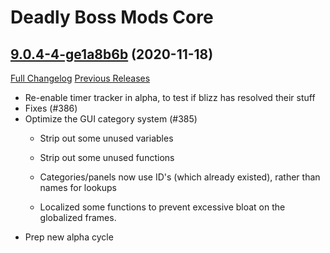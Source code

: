 # Deadly Boss Mods Core

## [9.0.4-4-ge1a8b6b](https://github.com/DeadlyBossMods/DeadlyBossMods/tree/e1a8b6b73630d0e016c2ada28a11e8d894178ed6) (2020-11-18)
[Full Changelog](https://github.com/DeadlyBossMods/DeadlyBossMods/compare/9.0.4...e1a8b6b73630d0e016c2ada28a11e8d894178ed6) [Previous Releases](https://github.com/DeadlyBossMods/DeadlyBossMods/releases)

- Re-enable timer tracker in alpha, to test if blizz has resolved their stuff  
- Fixes (#386)  
- Optimize the GUI category system (#385)  
    - Strip out some unused variables  
    - Strip out some unused functions  
    - Categories/panels now use ID's (which already existed), rather than names for lookups  
    - Localized some functions to prevent excessive bloat on the globalized frames.  
- Prep new alpha cycle  
